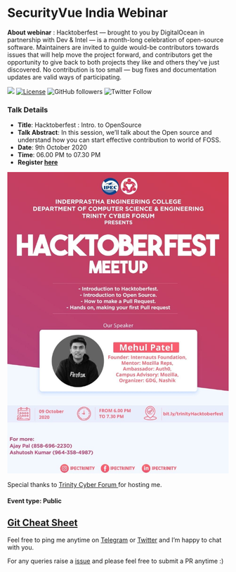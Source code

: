 #  SecurityVue India Webinar

**About webinar** : Hacktoberfest — brought to you by DigitalOcean in partnership with Dev & Intel — is a month-long celebration of open-source software. Maintainers are invited to guide would-be contributors towards issues that will help move the project forward, and contributors get the opportunity to give back to both projects they like and others they've just discovered. No contribution is too small — bug fixes and documentation updates are valid ways of participating. 

[![](https://img.shields.io/badge/Mehul-Patel-brightgreen.svg?colorB=00ff00)](https://www.rowdymehul.com)
[![License](https://img.shields.io/badge/License-Apache%202.0-blue.svg)](https://opensource.org/licenses/Apache-2.0)
![GitHub followers](https://img.shields.io/github/followers/rowdymehul?style=social)
![Twitter Follow](https://img.shields.io/twitter/follow/rowdymehul?style=social)


### Talk Details 

* **Title**: Hacktoberfest : Intro. to OpenSource 
* **Talk Abstract**: In this session, we’ll talk about the Open source and understand how you can start effective contribution to world of FOSS. 
* **Date**: 9th October 2020
* **Time**: 06.00 PM to 07.30 PM
* **Register [here](https://organize.mlh.io/participants/events/4479-hacktoberfest-meetup-by-trinity-cyber-forum-ipec)**

![](images/mehul-patel.jpg)

Special thanks to [ Trinity Cyber Forum ](https://www.linkedin.com/company/trinity-cyber-forum/) for hosting me.

#### Event type: Public

<h2><a href="https://gist.github.com/rowdymehul/79adfda0bbe5299ab551c772f8b21a8d">Git Cheat Sheet</a></h2>


Feel free to ping me anytime on [Telegram](http://telegram.me/rowdymehul) or [Twitter](http://twitter.com/rowdymehul) and I’m happy to chat with you.

For any queries raise a [issue](https://github.com/rowdymehul/Hacktoberfest-2020/issues) and please feel free to submit a PR anytime :)

